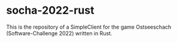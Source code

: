 # socha-2022-rust

This is the repository of a SimpleClient for the game Ostseeschach (Software-Challenge 2022) written in Rust.
